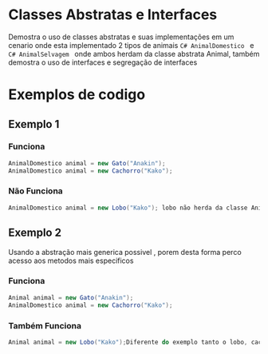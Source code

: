 # Classes Abstratas e Interfaces
Demostra o uso de classes abstratas e suas implementações em um cenario onde esta implementado 2 tipos de animais ```C# AnimalDomestico ``` e ```C# AnimalSelvagem ``` onde ambos herdam da classe abstrata Animal, também demostra o uso de interfaces e segregação de interfaces 
# Exemplos de codigo
## Exemplo 1

### Funciona
```C#
AnimalDomestico animal = new Gato("Anakin");
AnimalDomestico animal = new Cachorro("Kako");
```
### Não Funciona
```C#
AnimalDomestico animal = new Lobo("Kako"); lobo não herda da classe AnimalDomestico sim da classe AnimalSelvagem
```
## Exemplo 2
Usando a abstração mais generica possivel , porem desta forma perco acesso aos metodos mais especificos
### Funciona
```C#
Animal animal = new Gato("Anakin");
AnimalDomestico animal = new Cachorro("Kako");
```
### Também Funciona
```C#
Animal animal = new Lobo("Kako");Diferente do exemplo tanto o lobo, cachorro ou gato são animais 
